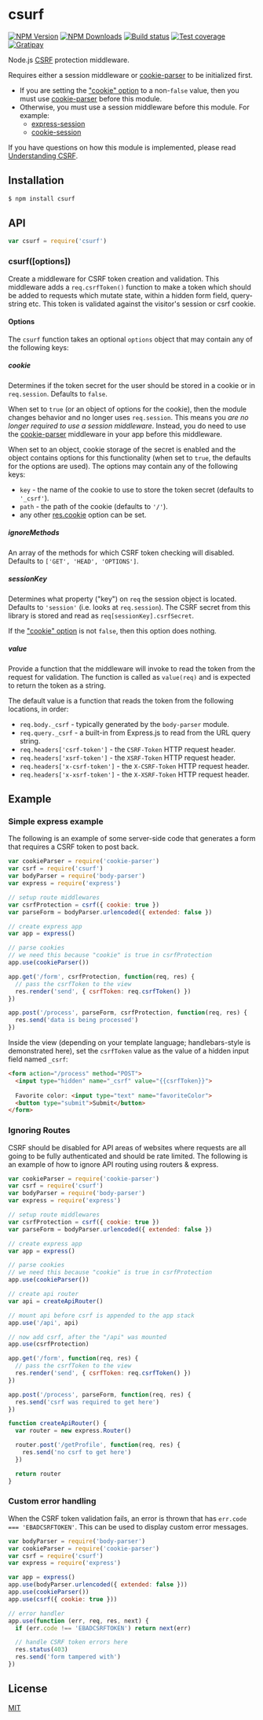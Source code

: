 # csurf

[![NPM Version][npm-image]][npm-url]
[![NPM Downloads][downloads-image]][downloads-url]
[![Build status][travis-image]][travis-url]
[![Test coverage][coveralls-image]][coveralls-url]
[![Gratipay][gratipay-image]][gratipay-url]

Node.js [CSRF](https://en.wikipedia.org/wiki/Cross-site_request_forgery) protection middleware.

Requires either a session middleware or [cookie-parser](https://www.npmjs.com/package/cookie-parser) to be initialized first.

  * If you are setting the ["cookie" option](#cookie) to a non-`false` value,
    then you must use [cookie-parser](https://www.npmjs.com/package/cookie-parser)
    before this module.
  * Otherwise, you must use a session middleware before this module. For example:
    - [express-session](https://www.npmjs.com/package/express-session)
    - [cookie-session](https://www.npmjs.com/package/cookie-session)

If you have questions on how this module is implemented, please read
[Understanding CSRF](https://github.com/pillarjs/understanding-csrf).

## Installation

```sh
$ npm install csurf
```

## API

```js
var csurf = require('csurf')
```

### csurf([options])

Create a middleware for CSRF token creation and validation. This middleware
adds a `req.csrfToken()` function to make a token which should be added to
requests which mutate state, within a hidden form field, query-string etc.
This token is validated against the visitor's session or csrf cookie.

#### Options

The `csurf` function takes an optional `options` object that may contain
any of the following keys:

##### cookie

Determines if the token secret for the user should be stored in a cookie
or in `req.session`. Defaults to `false`.

When set to `true` (or an object of options for the cookie), then the module
changes behavior and no longer uses `req.session`. This means you _are no
longer required to use a session middleware_. Instead, you do need to use the
[cookie-parser](https://www.npmjs.com/package/cookie-parser) middleware in
your app before this middleware.

When set to an object, cookie storage of the secret is enabled and the
object contains options for this functionality (when set to `true`, the
defaults for the options are used). The options may contain any of the
following keys:

  - `key` - the name of the cookie to use to store the token secret
    (defaults to `'_csrf'`).
  - `path` - the path of the cookie (defaults to `'/'`).
  - any other [res.cookie](http://expressjs.com/4x/api.html#res.cookie)
    option can be set.

##### ignoreMethods

An array of the methods for which CSRF token checking will disabled.
Defaults to `['GET', 'HEAD', 'OPTIONS']`.

##### sessionKey

Determines what property ("key") on `req` the session object is located.
Defaults to `'session'` (i.e. looks at `req.session`). The CSRF secret
from this library is stored and read as `req[sessionKey].csrfSecret`.

If the ["cookie" option](#cookie) is not `false`, then this option does
nothing.

##### value

Provide a function that the middleware will invoke to read the token from
the request for validation. The function is called as `value(req)` and is
expected to return the token as a string.

The default value is a function that reads the token from the following
locations, in order:

  - `req.body._csrf` - typically generated by the `body-parser` module.
  - `req.query._csrf` - a built-in from Express.js to read from the URL
    query string.
  - `req.headers['csrf-token']` - the `CSRF-Token` HTTP request header.
  - `req.headers['xsrf-token']` - the `XSRF-Token` HTTP request header.
  - `req.headers['x-csrf-token']` - the `X-CSRF-Token` HTTP request header.
  - `req.headers['x-xsrf-token']` - the `X-XSRF-Token` HTTP request header.

## Example

### Simple express example

The following is an example of some server-side code that generates a form
that requires a CSRF token to post back.

```js
var cookieParser = require('cookie-parser')
var csrf = require('csurf')
var bodyParser = require('body-parser')
var express = require('express')

// setup route middlewares
var csrfProtection = csrf({ cookie: true })
var parseForm = bodyParser.urlencoded({ extended: false })

// create express app
var app = express()

// parse cookies
// we need this because "cookie" is true in csrfProtection
app.use(cookieParser())

app.get('/form', csrfProtection, function(req, res) {
  // pass the csrfToken to the view
  res.render('send', { csrfToken: req.csrfToken() })
})

app.post('/process', parseForm, csrfProtection, function(req, res) {
  res.send('data is being processed')
})
```

Inside the view (depending on your template language; handlebars-style
is demonstrated here), set the `csrfToken` value as the value of a hidden
input field named `_csrf`:

```html
<form action="/process" method="POST">
  <input type="hidden" name="_csrf" value="{{csrfToken}}">
  
  Favorite color: <input type="text" name="favoriteColor">
  <button type="submit">Submit</button>
</form>
```

### Ignoring Routes

CSRF should be disabled for API areas of websites where requests are all
going to be fully authenticated and should be rate limited. The following
is an example of how to ignore API routing using routers & express.

```js
var cookieParser = require('cookie-parser')
var csrf = require('csurf')
var bodyParser = require('body-parser')
var express = require('express')

// setup route middlewares
var csrfProtection = csrf({ cookie: true })
var parseForm = bodyParser.urlencoded({ extended: false })

// create express app
var app = express()

// parse cookies
// we need this because "cookie" is true in csrfProtection
app.use(cookieParser())

// create api router
var api = createApiRouter()

// mount api before csrf is appended to the app stack
app.use('/api', api)

// now add csrf, after the "/api" was mounted
app.use(csrfProtection)

app.get('/form', function(req, res) {
  // pass the csrfToken to the view
  res.render('send', { csrfToken: req.csrfToken() })
})

app.post('/process', parseForm, function(req, res) {
  res.send('csrf was required to get here')
})

function createApiRouter() {
  var router = new express.Router()

  router.post('/getProfile', function(req, res) {
    res.send('no csrf to get here')
  })

  return router
}
```

### Custom error handling

When the CSRF token validation fails, an error is thrown that has
`err.code === 'EBADCSRFTOKEN'`. This can be used to display custom
error messages.

```js
var bodyParser = require('body-parser')
var cookieParser = require('cookie-parser')
var csrf = require('csurf')
var express = require('express')

var app = express()
app.use(bodyParser.urlencoded({ extended: false }))
app.use(cookieParser())
app.use(csrf({ cookie: true }))

// error handler
app.use(function (err, req, res, next) {
  if (err.code !== 'EBADCSRFTOKEN') return next(err)

  // handle CSRF token errors here
  res.status(403)
  res.send('form tampered with')
})
```

## License

[MIT](LICENSE)

[npm-image]: https://img.shields.io/npm/v/csurf.svg
[npm-url]: https://npmjs.org/package/csurf
[travis-image]: https://img.shields.io/travis/expressjs/csurf/master.svg
[travis-url]: https://travis-ci.org/expressjs/csurf
[coveralls-image]: https://img.shields.io/coveralls/expressjs/csurf/master.svg
[coveralls-url]: https://coveralls.io/r/expressjs/csurf?branch=master
[downloads-image]: https://img.shields.io/npm/dm/csurf.svg
[downloads-url]: https://npmjs.org/package/csurf
[gratipay-image]: https://img.shields.io/gratipay/dougwilson.svg
[gratipay-url]: https://gratipay.com/dougwilson/
